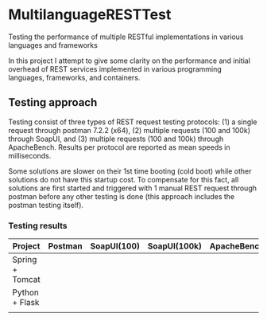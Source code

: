 # MultilanguageRESTTest
Testing the performance of multiple RESTful implementations in various languages and frameworks

In this project I attempt to give some clarity on the performance and initial overhead of REST services implemented in various programming languages, frameworks, and containers.

## Testing approach

Testing consist of three types of REST request testing protocols: (1) a single request through postman 7.2.2 (x64), (2) multiple requests (100 and 100k) through SoapUI, and (3) multiple requests (100 and 100k) through ApacheBench. Results per protocol are reported as mean speeds in milliseconds.

Some solutions are slower on their 1st time booting (cold boot) while other solutions do not have this startup cost. To compensate for this fact, all solutions are first started and triggered with 1 manual REST request through postman before any other testing is done (this approach includes the postman testing itself). 

### Testing results

|Project|Postman|SoapUI(100)|SoapUI(100k)|ApacheBench(100)|ApacheBench(100k)|
|---|---|---|---|---|---|
|Spring + Tomcat||||||
|Python + Flask||||||
|||||||
